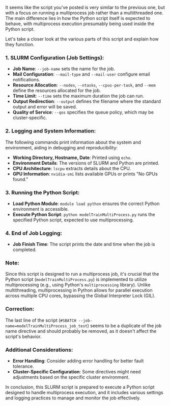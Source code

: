It seems like the script you've posted is very similar to the previous one, but with a focus on running a multiprocess job rather than a multithreaded one. The main difference lies in how the Python script itself is expected to behave, with multiprocess execution presumably being used inside the Python script.

Let's take a closer look at the various parts of this script and explain how they function.

### 1. SLURM Configuration (Job Settings):

- **Job Name**: `--job-name` sets the name for the job.
- **Mail Configuration**: `--mail-type` and `--mail-user` configure email notifications.
- **Resource Allocation**: `--nodes`, `--ntasks`, `--cpus-per-task`, and `--mem` define the resources allocated for the job.
- **Time Limit**: `--time` sets the maximum duration the job can run.
- **Output Redirection**: `--output` defines the filename where the standard output and error will be saved.
- **Quality of Service**: `--qos` specifies the queue policy, which may be cluster-specific.

### 2. Logging and System Information:

The following commands print information about the system and environment, aiding in debugging and reproducibility:
- **Working Directory, Hostname, Date**: Printed using `echo`.
- **Environment Details**: The versions of SLURM and Python are printed.
- **CPU Architecture**: `lscpu` extracts details about the CPU.
- **GPU Information**: `nvidia-smi` lists available GPUs or prints "No GPUs found."

### 3. Running the Python Script:

- **Load Python Module**: `module load python` ensures the correct Python environment is accessible.
- **Execute Python Script**: `python modelTrainMultiProcess.py` runs the specified Python script, expected to use multiprocessing.

### 4. End of Job Logging:

- **Job Finish Time**: The script prints the date and time when the job is completed.

### Note:

Since this script is designed to run a multiprocess job, it's crucial that the Python script (`modelTrainMultiProcess.py`) is implemented to utilize multiprocessing (e.g., using Python's `multiprocessing` library). Unlike multithreading, multiprocessing in Python allows for parallel execution across multiple CPU cores, bypassing the Global Interpreter Lock (GIL).

### Correction:

The last line of the script (`#SBATCH --job-name=modelTrainMultiProcess_job_test`) seems to be a duplicate of the job name directive and should probably be removed, as it doesn't affect the script's behavior.

### Additional Considerations:

- **Error Handling**: Consider adding error handling for better fault tolerance.
- **Cluster-Specific Configuration**: Some directives might need adjustments based on the specific cluster environment.

In conclusion, this SLURM script is prepared to execute a Python script designed to handle multiprocess execution, and it includes various settings and logging practices to manage and monitor the job effectively.